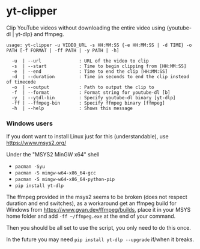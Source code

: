 # yt-clipper

Clip YouTube videos without downloading the entire video using {youtube-dl | yt-dlp} and ffmpeg.

```
usage: yt-clipper -u VIDEO_URL -s HH:MM:SS {-e HH:MM:SS | -d TIME} -o PATH [-f FORMAT | -ff PATH | -y PATH | -h]

  -u  | --url              : URL of the video to clip
  -s  | --start            : Time to begin clipping from [HH:MM:SS]
  -e  | --end              : Time to end the clip [HH:MM:SS]
  -d  | --duration         : Time in seconds to end the clip instead of timecode
  -o  | --output           : Path to output the clip to
  -f  | --format           : Format string for youtube-dl [b]
  -y  | --ytdl-bin         : Specify youtube-dl binary [yt-dlp]
  -ff | --ffmpeg-bin       : Specify ffmpeg binary [ffmpeg]
  -h  | --help             : Shows this message

```

### Windows users

If you dont want to install Linux just for this (understandable), use https://www.msys2.org/

Under the "MSYS2 MinGW x64" shell
* `pacman -Syu`
* `pacman -S mingw-w64-x86_64-gcc`
* `pacman -S mingw-w64-x86_64-python-pip`
* `pip install yt-dlp`

The ffmpeg provided in the msys2 seems to be broken (does not respect duration and end switches), as a workaround get an ffmpeg build for Windows from https://www.gyan.dev/ffmpeg/builds, place it in your MSYS home folder and add `-ff ~/ffmpeg.exe` at the end of your command.

Then you should be all set to use the script, you only need to do this once.

In the future you may need `pip install yt-dlp --upgrade` if/when it breaks.
